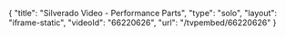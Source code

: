 {
    "title": "Silverado Video - Performance Parts",
    "type": "solo",
    "layout": "iframe-static",
    "videoId": "66220626",
    "url": "\/tvpembed\/66220626"
}